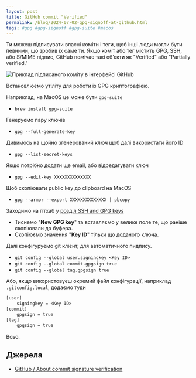 ```yaml
---
layout: post
title: GitHub commit "Verified"
permalink: /blog/2024-07-02-gpg-signoff-at-github.html
tags: #gpg #gpg-signoff #gpg-suite #macos
---
```


Ти можеш підписувати власні коміти і теги, щоб інші люди могли бути певними, що зробив їх саме ти.
Якщо коміт або тег містить GPG, SSH, або S/MIME підпис, GitHub помічає такі обʼєкти як "Verified" або "Partially verified."

![Приклад підписаного коміту в інтерфейсі GitHub](https://docs.github.com/assets/cb-17614/mw-1440/images/help/commits/verified-commit.webp)

<!--more-->

Встановлюємо утіліту для роботи із GPG криптографією.

Наприклад, на MacOS це може бути `gpg-suite`

- `brew install gpg-suite`

Генеруємо пару ключів

- `gpg --full-generate-key`

Дивимось на щойно згенерований ключ щоб далі використати його ID

- `gpg --list-secret-keys`

Якщо потрібно додати ще email, або відредагувати ключ

- `gpg --edit-key XXXXXXXXXXXXXX`

Щоб скопіювати public key до clipboard на MacOS

- `gpg --armor --export XXXXXXXXXXXXXX | pbcopy`

Заходимо на гітхаб у [розділ SSH and GPG keys](https://github.com/settings/keys)

- Тиснемо "**New GPG key**" та вставляємо у велике поле те, що раніше скопіювали до буфера.
- Скопіюємо значення "**Key ID**" тільки що доданого ключа.

Далі конфігуруємо git клієнт, для автоматичного пидпису.

- `git config --global user.signingkey <Key ID>`
- `git config --global commit.gpgsign true`
- `git config --global tag.gpgsign true`

Або, якщо використовуєш окремий файл конфігурації, наприклад `.gitconfig.local`, додаємо туди

```txt
[user]
	signingkey = <Key ID>
[commit]
	gpgsign = true
[tag]
	gpgsign = true
```

Всьо.

## Джерела

- [GitHub / About commit signature verification](https://docs.github.com/en/authentication/managing-commit-signature-verification/about-commit-signature-verification)
